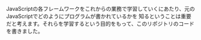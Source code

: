 JavaScriptの各フレームワークをこれからの業務で学習していくにあたり、元のJavaScriptでどのようにプログラムが書かれているかを
知るということは重要だと考えます。それらを学習するという目的をもって、このリポジトリのコードを書きました。
